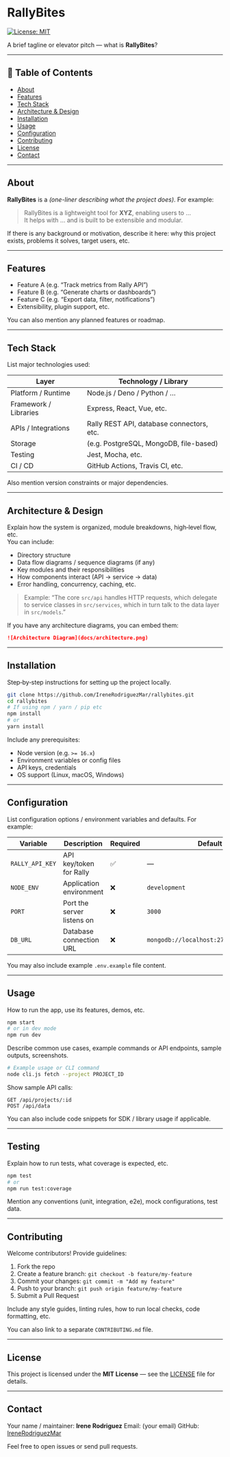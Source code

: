 
# RallyBites

[![License: MIT](https://img.shields.io/badge/License-MIT-blue.svg)](LICENSE)

A brief tagline or elevator pitch — what is **RallyBites**?

---

## 🧩 Table of Contents

- [About](#about)  
- [Features](#features)  
- [Tech Stack](#tech-stack)  
- [Architecture & Design](#architecture--design)  
- [Installation](#installation)  
- [Usage](#usage)  
- [Configuration](#configuration)  
- [Contributing](#contributing)  
- [License](#license)  
- [Contact](#contact)  

---

## About

**RallyBites** is a _(one-liner describing what the project does)_. For example:

> RallyBites is a lightweight tool for **XYZ**, enabling users to …  
> It helps with … and is built to be extensible and modular.

If there is any background or motivation, describe it here: why this project exists, problems it solves, target users, etc.

---

## Features

- Feature A (e.g. “Track metrics from Rally API”)  
- Feature B (e.g. “Generate charts or dashboards”)  
- Feature C (e.g. “Export data, filter, notifications”)  
- Extensibility, plugin support, etc.

You can also mention any planned features or roadmap.

---

## Tech Stack

List major technologies used:

| Layer | Technology / Library |
|---|---|
| Platform / Runtime | Node.js / Deno / Python / … |
| Framework / Libraries | Express, React, Vue, etc. |
| APIs / Integrations | Rally REST API, database connectors, etc. |
| Storage | (e.g. PostgreSQL, MongoDB, file-based) |
| Testing | Jest, Mocha, etc. |
| CI / CD | GitHub Actions, Travis CI, etc. |

Also mention version constraints or major dependencies.

---

## Architecture & Design

Explain how the system is organized, module breakdowns, high‑level flow, etc.  
You can include:

- Directory structure  
- Data flow diagrams / sequence diagrams (if any)  
- Key modules and their responsibilities  
- How components interact (API → service → data)  
- Error handling, concurrency, caching, etc.  

> Example: “The core `src/api` handles HTTP requests, which delegate to service classes in `src/services`, which in turn talk to the data layer in `src/models`.”

If you have any architecture diagrams, you can embed them:

```md
![Architecture Diagram](docs/architecture.png)
````

---

## Installation

Step‑by‑step instructions for setting up the project locally.

```bash
git clone https://github.com/IreneRodriguezMar/rallybites.git
cd rallybites
# If using npm / yarn / pip etc
npm install
# or
yarn install
```

Include any prerequisites:

* Node version (e.g. `>= 16.x`)
* Environment variables or config files
* API keys, credentials
* OS support (Linux, macOS, Windows)

---

## Configuration

List configuration options / environment variables and defaults. For example:

| Variable        | Description                | Required | Default                                |
| --------------- | -------------------------- | -------- | -------------------------------------- |
| `RALLY_API_KEY` | API key/token for Rally    | ✅        | —                                      |
| `NODE_ENV`      | Application environment    | ❌        | `development`                          |
| `PORT`          | Port the server listens on | ❌        | `3000`                                 |
| `DB_URL`        | Database connection URL    | ❌        | `mongodb://localhost:27017/rallybites` |

You may also include example `.env.example` file content.

---

## Usage

How to run the app, use its features, demos, etc.

```bash
npm start
# or in dev mode
npm run dev
```

Describe common use cases, example commands or API endpoints, sample outputs, screenshots.

```bash
# Example usage or CLI command
node cli.js fetch --project PROJECT_ID
```

Show sample API calls:

```http
GET /api/projects/:id
POST /api/data
```

You can also include code snippets for SDK / library usage if applicable.

---

## Testing

Explain how to run tests, what coverage is expected, etc.

```bash
npm test
# or
npm run test:coverage
```

Mention any conventions (unit, integration, e2e), mock configurations, test data.

---

## Contributing

Welcome contributors! Provide guidelines:

1. Fork the repo
2. Create a feature branch: `git checkout -b feature/my-feature`
3. Commit your changes: `git commit -m "Add my feature"`
4. Push to your branch: `git push origin feature/my-feature`
5. Submit a Pull Request

Include any style guides, linting rules, how to run local checks, code formatting, etc.

You can also link to a separate `CONTRIBUTING.md` file.

---

## License

This project is licensed under the **MIT License** — see the [LICENSE](LICENSE) file for details.

---

## Contact

Your name / maintainer: **Irene Rodriguez**
Email: (your email)
GitHub: [IreneRodriguezMar](https://github.com/IreneRodriguezMar)

Feel free to open issues or send pull requests.

